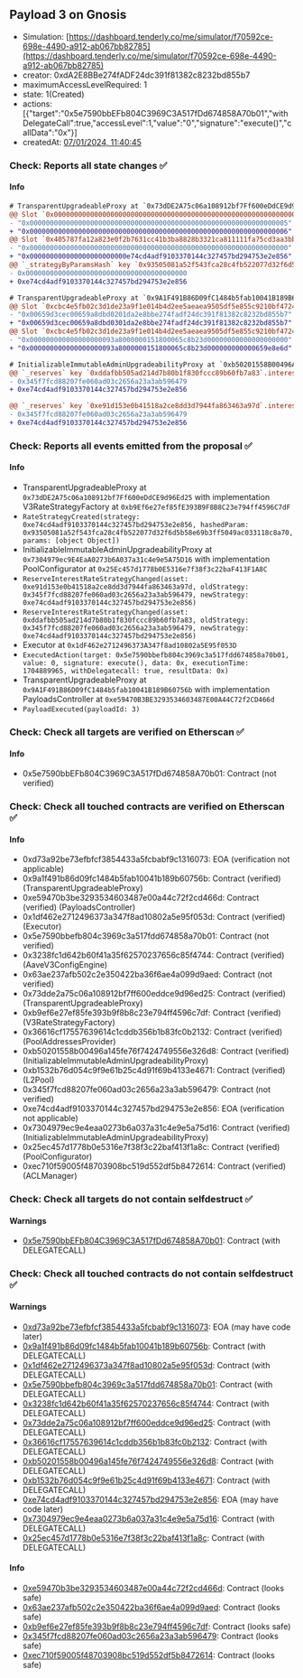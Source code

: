 ## Payload 3 on Gnosis

- Simulation: [https://dashboard.tenderly.co/me/simulator/f70592ce-698e-4490-a912-ab067bb82785](https://dashboard.tenderly.co/me/simulator/f70592ce-698e-4490-a912-ab067bb82785)
- creator: 0xdA2E8BBe274fADF24dc391f81382c8232bd855b7
- maximumAccessLevelRequired: 1
- state: 1(Created)
- actions: [{"target":"0x5e7590bbEFb804C3969C3A517fDd674858A70b01","withDelegateCall":true,"accessLevel":1,"value":"0","signature":"execute()","callData":"0x"}]
- createdAt: [07/01/2024, 11:40:45](https://blockscout.com/xdai/mainnet/tx/0x52473a029a60bfd9cf239c54658d55ef71fdff3e20672fcd15c10523ada61a5c)

### Check: Reports all state changes :white_check_mark:

#### Info


```diff
# TransparentUpgradeableProxy at `0x73dDE2A75c06a108912bf7Ff600eDdCE9d96Ed25` with implementation V3RateStrategyFactory at `0xb9Ef6e27ef85fE393B9F8B8C23e794ff4596C7dF`
@@ Slot `0x0000000000000000000000000000000000000000000000000000000000000002` @@
- "0x0000000000000000000000000000000000000000000000000000000000000005"
+ "0x0000000000000000000000000000000000000000000000000000000000000006"
@@ Slot `0x405787fa12a823e0f2b7631cc41b3ba8828b3321ca811111fa75cd3aa3bb5ad3` @@
- "0x0000000000000000000000000000000000000000000000000000000000000000"
+ "0x000000000000000000000000e74cd4adf9103370144c327457bd294753e2e856"
@@ `_strategyByParamsHash` key `0x93505081a52f543fca28c4fb522077d32f6d5b58e69b3ff5049ac033118c8a70` @@
- 0x0000000000000000000000000000000000000000
+ 0xe74cd4adf9103370144c327457bd294753e2e856

```

```diff
# TransparentUpgradeableProxy at `0x9A1F491B86D09fC1484b5fab10041B189B60756b` with implementation PayloadsController at `0xe59470B3BE3293534603487E00A44C72f2CD466d`
@@ Slot `0xcbc4e5fb02c3d1de23a9f1e014b4d2ee5aeaea9505df5e855c9210bf472495af` @@
- "0x00659d3cec00659a8dbd0201da2e8bbe274fadf24dc391f81382c8232bd855b7"
+ "0x00659d3cec00659a8dbd0301da2e8bbe274fadf24dc391f81382c8232bd855b7"
@@ Slot `0xcbc4e5fb02c3d1de23a9f1e014b4d2ee5aeaea9505df5e855c9210bf472495b0` @@
- "0x000000000000000000093a8000000151800065c8b23d00000000000000000000"
+ "0x000000000000000000093a8000000151800065c8b23d000000000000659e8e6d"
```

```diff
# InitializableImmutableAdminUpgradeabilityProxy at `0xb50201558B00496A145fE76f7424749556E326D8` with implementation L2Pool at `0xB1532b76D054c9F9E61b25c4d91f69B4133E4671`
@@ `_reserves` key `0xddafbb505ad214d7b80b1f830fccc89b60fb7a83`.interestRateStrategyAddress @@
- 0x345f7fcd88207fe060ad03c2656a23a3ab596479
+ 0xe74cd4adf9103370144c327457bd294753e2e856

@@ `_reserves` key `0xe91d153e0b41518a2ce8dd3d7944fa863463a97d`.interestRateStrategyAddress @@
- 0x345f7fcd88207fe060ad03c2656a23a3ab596479
+ 0xe74cd4adf9103370144c327457bd294753e2e856

```


### Check: Reports all events emitted from the proposal :white_check_mark:

#### Info

- TransparentUpgradeableProxy at `0x73dDE2A75c06a108912bf7Ff600eDdCE9d96Ed25` with implementation V3RateStrategyFactory at `0xb9Ef6e27ef85fE393B9F8B8C23e794ff4596C7dF`
- `RateStrategyCreated(strategy: 0xe74cd4adf9103370144c327457bd294753e2e856, hashedParam: 0x93505081a52f543fca28c4fb522077d32f6d5b58e69b3ff5049ac033118c8a70, params: [object Object])`
- InitializableImmutableAdminUpgradeabilityProxy at `0x7304979ec9E4EaA0273b6A037a31c4e9e5A75D16` with implementation PoolConfigurator at `0x25Ec457d1778b0E5316e7f38f3c22baF413F1A8C`
- `ReserveInterestRateStrategyChanged(asset: 0xe91d153e0b41518a2ce8dd3d7944fa863463a97d, oldStrategy: 0x345f7fcd88207fe060ad03c2656a23a3ab596479, newStrategy: 0xe74cd4adf9103370144c327457bd294753e2e856)`
- `ReserveInterestRateStrategyChanged(asset: 0xddafbb505ad214d7b80b1f830fccc89b60fb7a83, oldStrategy: 0x345f7fcd88207fe060ad03c2656a23a3ab596479, newStrategy: 0xe74cd4adf9103370144c327457bd294753e2e856)`
- Executor at `0x1dF462e2712496373A347f8ad10802a5E95f053D`
- `ExecutedAction(target: 0x5e7590bbefb804c3969c3a517fdd674858a70b01, value: 0, signature: execute(), data: 0x, executionTime: 1704889965, withDelegatecall: true, resultData: 0x)`
- TransparentUpgradeableProxy at `0x9A1F491B86D09fC1484b5fab10041B189B60756b` with implementation PayloadsController at `0xe59470B3BE3293534603487E00A44C72f2CD466d`
- `PayloadExecuted(payloadId: 3)`

### Check: Check all targets are verified on Etherscan :white_check_mark:

#### Info

- 0x5e7590bbEFb804C3969C3A517fDd674858A70b01: Contract (not verified)

### Check: Check all touched contracts are verified on Etherscan :white_check_mark:

#### Info

- 0xd73a92be73efbfcf3854433a5fcbabf9c1316073: EOA (verification not applicable)
- 0x9a1f491b86d09fc1484b5fab10041b189b60756b: Contract (verified) (TransparentUpgradeableProxy)
- 0xe59470b3be3293534603487e00a44c72f2cd466d: Contract (verified) (PayloadsController)
- 0x1df462e2712496373a347f8ad10802a5e95f053d: Contract (verified) (Executor)
- 0x5e7590bbefb804c3969c3a517fdd674858a70b01: Contract (not verified)
- 0x3238fc1d642b60f41a35f62570237656c85f4744: Contract (verified) (AaveV3ConfigEngine)
- 0x63ae237afb502c2e350422ba36f6ae4a099d9aed: Contract (not verified)
- 0x73dde2a75c06a108912bf7ff600eddce9d96ed25: Contract (verified) (TransparentUpgradeableProxy)
- 0xb9ef6e27ef85fe393b9f8b8c23e794ff4596c7df: Contract (verified) (V3RateStrategyFactory)
- 0x36616cf17557639614c1cddb356b1b83fc0b2132: Contract (verified) (PoolAddressesProvider)
- 0xb50201558b00496a145fe76f7424749556e326d8: Contract (verified) (InitializableImmutableAdminUpgradeabilityProxy)
- 0xb1532b76d054c9f9e61b25c4d91f69b4133e4671: Contract (verified) (L2Pool)
- 0x345f7fcd88207fe060ad03c2656a23a3ab596479: Contract (not verified)
- 0xe74cd4adf9103370144c327457bd294753e2e856: EOA (verification not applicable)
- 0x7304979ec9e4eaa0273b6a037a31c4e9e5a75d16: Contract (verified) (InitializableImmutableAdminUpgradeabilityProxy)
- 0x25ec457d1778b0e5316e7f38f3c22baf413f1a8c: Contract (verified) (PoolConfigurator)
- 0xec710f59005f48703908bc519d552df5b8472614: Contract (verified) (ACLManager)

### Check: Check all targets do not contain selfdestruct :white_check_mark:

#### Warnings

- [0x5e7590bbEFb804C3969C3A517fDd674858A70b01](https://blockscout.com/xdai/mainnet/address/0x5e7590bbEFb804C3969C3A517fDd674858A70b01): Contract (with DELEGATECALL)

### Check: Check all touched contracts do not contain selfdestruct :white_check_mark:

#### Warnings

- [0xd73a92be73efbfcf3854433a5fcbabf9c1316073](https://blockscout.com/xdai/mainnet/address/0xd73a92be73efbfcf3854433a5fcbabf9c1316073): EOA (may have code later)
- [0x9a1f491b86d09fc1484b5fab10041b189b60756b](https://blockscout.com/xdai/mainnet/address/0x9a1f491b86d09fc1484b5fab10041b189b60756b): Contract (with DELEGATECALL)
- [0x1df462e2712496373a347f8ad10802a5e95f053d](https://blockscout.com/xdai/mainnet/address/0x1df462e2712496373a347f8ad10802a5e95f053d): Contract (with DELEGATECALL)
- [0x5e7590bbefb804c3969c3a517fdd674858a70b01](https://blockscout.com/xdai/mainnet/address/0x5e7590bbefb804c3969c3a517fdd674858a70b01): Contract (with DELEGATECALL)
- [0x3238fc1d642b60f41a35f62570237656c85f4744](https://blockscout.com/xdai/mainnet/address/0x3238fc1d642b60f41a35f62570237656c85f4744): Contract (with DELEGATECALL)
- [0x73dde2a75c06a108912bf7ff600eddce9d96ed25](https://blockscout.com/xdai/mainnet/address/0x73dde2a75c06a108912bf7ff600eddce9d96ed25): Contract (with DELEGATECALL)
- [0x36616cf17557639614c1cddb356b1b83fc0b2132](https://blockscout.com/xdai/mainnet/address/0x36616cf17557639614c1cddb356b1b83fc0b2132): Contract (with DELEGATECALL)
- [0xb50201558b00496a145fe76f7424749556e326d8](https://blockscout.com/xdai/mainnet/address/0xb50201558b00496a145fe76f7424749556e326d8): Contract (with DELEGATECALL)
- [0xb1532b76d054c9f9e61b25c4d91f69b4133e4671](https://blockscout.com/xdai/mainnet/address/0xb1532b76d054c9f9e61b25c4d91f69b4133e4671): Contract (with DELEGATECALL)
- [0xe74cd4adf9103370144c327457bd294753e2e856](https://blockscout.com/xdai/mainnet/address/0xe74cd4adf9103370144c327457bd294753e2e856): EOA (may have code later)
- [0x7304979ec9e4eaa0273b6a037a31c4e9e5a75d16](https://blockscout.com/xdai/mainnet/address/0x7304979ec9e4eaa0273b6a037a31c4e9e5a75d16): Contract (with DELEGATECALL)
- [0x25ec457d1778b0e5316e7f38f3c22baf413f1a8c](https://blockscout.com/xdai/mainnet/address/0x25ec457d1778b0e5316e7f38f3c22baf413f1a8c): Contract (with DELEGATECALL)

#### Info

- [0xe59470b3be3293534603487e00a44c72f2cd466d](https://blockscout.com/xdai/mainnet/address/0xe59470b3be3293534603487e00a44c72f2cd466d): Contract (looks safe)
- [0x63ae237afb502c2e350422ba36f6ae4a099d9aed](https://blockscout.com/xdai/mainnet/address/0x63ae237afb502c2e350422ba36f6ae4a099d9aed): Contract (looks safe)
- [0xb9ef6e27ef85fe393b9f8b8c23e794ff4596c7df](https://blockscout.com/xdai/mainnet/address/0xb9ef6e27ef85fe393b9f8b8c23e794ff4596c7df): Contract (looks safe)
- [0x345f7fcd88207fe060ad03c2656a23a3ab596479](https://blockscout.com/xdai/mainnet/address/0x345f7fcd88207fe060ad03c2656a23a3ab596479): Contract (looks safe)
- [0xec710f59005f48703908bc519d552df5b8472614](https://blockscout.com/xdai/mainnet/address/0xec710f59005f48703908bc519d552df5b8472614): Contract (looks safe)

